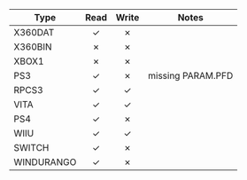 | Type       | Read | Write | Notes             |
|------------|:----:|:-----:|-------------------|
| X360DAT    |  ✓   |   ✗   | 	                 |
| X360BIN    |  ✗   |   ✗   | 	                 |
| XBOX1	     |  ✗   |   ✗   | 	                 |
| PS3	       |  ✓   |   ✗   | missing PARAM.PFD |
| RPCS3	     |  ✓   |   ✓   |                   |
| VITA	      |  ✓   |   ✓   | 	                 |
| PS4	       |  ✓   |   ✗   | 	                 |
| WIIU	      |  ✓   |   ✓   | 	                 |
| SWITCH     |  ✓   |   ✗   | 	                 |
| WINDURANGO |  ✓   |   ✗   | 	                 |






